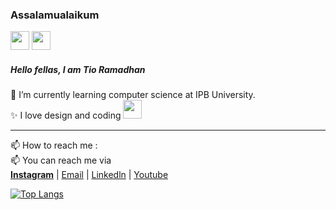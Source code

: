 ### Assalamualaikum 
<img src="https://media.giphy.com/media/24b8vkacKFitXv9Qq1/source.gif" width="30px"> <img src="https://media.giphy.com/media/24b8vkacKFitXv9Qq1/source.gif" width="30px">
##### Hello fellas, I am Tio Ramadhan 

🌱 I’m currently learning computer science at IPB University. <br>
✨ I love design and coding <img src="https://media.giphy.com/media/m3ArSNOBS1UbhwKTCp/source.gif" width="30px">

<hr>
📫 How to reach me : <br>
📫 You can reach me via <br><a href="https://www.instagram.com/tioramadhn" style="font-weight:bold;">Instagram</a> | <a href="mailto:tioramadhntio@apps.ipb.ac.id" target="_blank">Email</a> | <a href="https://www.linkedin.com/in/tio-ramadhan-ab77431a2/">Linkedln</a> | <a href="https://www.youtube.com/UwUDesign">Youtube</a> 

[![Top Langs](https://github-readme-stats.vercel.app/api/top-langs/?username=tioramdhntio&layout=compact&theme=react)](https://github.com/tioramdhntio/)


<!--
**tioramdhntio/tioramdhntio** is a ✨ _special_ ✨ repository because its `README.md` (this file) appears on your GitHub profile.

